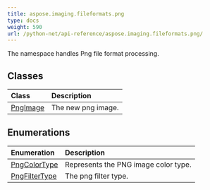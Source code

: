 ```yaml
---
title: aspose.imaging.fileformats.png
type: docs
weight: 590
url: /python-net/api-reference/aspose.imaging.fileformats.png/
---
```



The namespace handles Png file format processing.

## **Classes**
|**Class**|**Description**|
| :- | :- |
|[PngImage](/imaging/python-net/api-reference/aspose.imaging.fileformats.png/pngimage/)|The new png image.|
## **Enumerations**
|**Enumeration**|**Description**|
| :- | :- |
|[PngColorType](/imaging/python-net/api-reference/aspose.imaging.fileformats.png/pngcolortype/)|Represents the PNG image color type.|
|[PngFilterType](/imaging/python-net/api-reference/aspose.imaging.fileformats.png/pngfiltertype/)|The png filter type.|
